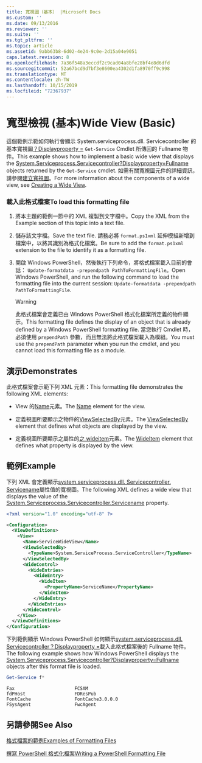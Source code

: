 ```yaml
---
title: 寬視圖（基本） |Microsoft Docs
ms.custom: ''
ms.date: 09/13/2016
ms.reviewer: ''
ms.suite: ''
ms.tgt_pltfrm: ''
ms.topic: article
ms.assetid: 9abb63b8-6d02-4e24-9c0e-2d15a04e9051
caps.latest.revision: 8
ms.openlocfilehash: 7a36f548a3eccdf2c9cad04a8bfe28bf4e8d6dfd
ms.sourcegitcommit: 52a67bcd9d7bf3e8600ea4302d1fa8970ff9c998
ms.translationtype: MT
ms.contentlocale: zh-TW
ms.lasthandoff: 10/15/2019
ms.locfileid: "72367937"
---
```

# <a name="wide-view-basic"></a><span data-ttu-id="98194-102">寬型檢視 (基本)</span><span class="sxs-lookup"><span data-stu-id="98194-102">Wide View (Basic)</span></span>

<span data-ttu-id="98194-103">這個範例示範如何執行會顯示 System.serviceprocess.dll. Servicecontroller 的基本寬視圖[？Displayproperty =](/dotnet/api/System.ServiceProcess.ServiceController) `Get-Service` Cmdlet 所傳回的 Fullname 物件。</span><span class="sxs-lookup"><span data-stu-id="98194-103">This example shows how to implement a basic wide view that displays the [System.Serviceprocess.Servicecontroller?Displayproperty=Fullname](/dotnet/api/System.ServiceProcess.ServiceController) objects returned by the `Get-Service` cmdlet.</span></span> <span data-ttu-id="98194-104">如需有關寬視圖元件的詳細資訊，請參閱[建立寬視圖](./creating-a-wide-view.md)。</span><span class="sxs-lookup"><span data-stu-id="98194-104">For more information about the components of a wide view, see [Creating a Wide View](./creating-a-wide-view.md).</span></span>

### <a name="to-load-this-formatting-file"></a><span data-ttu-id="98194-105">載入此格式檔案</span><span class="sxs-lookup"><span data-stu-id="98194-105">To load this formatting file</span></span>

1. <span data-ttu-id="98194-106">將本主題的範例一節中的 XML 複製到文字檔中。</span><span class="sxs-lookup"><span data-stu-id="98194-106">Copy the XML from the Example section of this topic into a text file.</span></span>

2. <span data-ttu-id="98194-107">儲存該文字檔。</span><span class="sxs-lookup"><span data-stu-id="98194-107">Save the text file.</span></span> <span data-ttu-id="98194-108">請務必將 `format.ps1xml` 延伸模組新增到檔案中，以將其識別為格式化檔案。</span><span class="sxs-lookup"><span data-stu-id="98194-108">Be sure to add the `format.ps1xml` extension to the file to identify it as a formatting file.</span></span>

3. <span data-ttu-id="98194-109">開啟 Windows PowerShell，然後執行下列命令，將格式檔案載入目前的會話： `Update-formatdata -prependpath PathToFormattingFile`。</span><span class="sxs-lookup"><span data-stu-id="98194-109">Open Windows PowerShell, and run the following command to load the formatting file into the current session: `Update-formatdata -prependpath PathToFormattingFile`.</span></span>

   > [!WARNING]
   > <span data-ttu-id="98194-110">此格式檔案會定義已由 Windows PowerShell 格式化檔案所定義的物件顯示。</span><span class="sxs-lookup"><span data-stu-id="98194-110">This formatting file defines the display of an object that is already defined by a Windows PowerShell formatting file.</span></span> <span data-ttu-id="98194-111">當您執行 Cmdlet 時，必須使用 `prependPath` 參數，而且無法將此格式檔案載入為模組。</span><span class="sxs-lookup"><span data-stu-id="98194-111">You must use the `prependPath` parameter when you run the cmdlet, and you cannot load this formatting file as a module.</span></span>

## <a name="demonstrates"></a><span data-ttu-id="98194-112">演示</span><span class="sxs-lookup"><span data-stu-id="98194-112">Demonstrates</span></span>

<span data-ttu-id="98194-113">此格式檔案會示範下列 XML 元素：</span><span class="sxs-lookup"><span data-stu-id="98194-113">This formatting file demonstrates the following XML elements:</span></span>

- <span data-ttu-id="98194-114">View 的[Name](./name-element-for-view-format.md)元素。</span><span class="sxs-lookup"><span data-stu-id="98194-114">The [Name](./name-element-for-view-format.md) element for the view.</span></span>

- <span data-ttu-id="98194-115">定義視圖所要顯示之物件的[ViewSelectedBy](./viewselectedby-element-format.md)元素。</span><span class="sxs-lookup"><span data-stu-id="98194-115">The [ViewSelectedBy](./viewselectedby-element-format.md) element that defines what objects are displayed by the view.</span></span>

- <span data-ttu-id="98194-116">定義視圖所要顯示之屬性的[之 wideitem](./wideitem-element-for-widecontrol-format.md)元素。</span><span class="sxs-lookup"><span data-stu-id="98194-116">The [WideItem](./wideitem-element-for-widecontrol-format.md) element that defines what property is displayed by the view.</span></span>

## <a name="example"></a><span data-ttu-id="98194-117">範例</span><span class="sxs-lookup"><span data-stu-id="98194-117">Example</span></span>

<span data-ttu-id="98194-118">下列 XML 會定義顯示[system.serviceprocess.dll. Servicecontroller. Servicename](/dotnet/api/System.ServiceProcess.ServiceController.ServiceName)屬性值的寬視圖。</span><span class="sxs-lookup"><span data-stu-id="98194-118">The following XML defines a wide view that displays the value of the [System.Serviceprocess.Servicecontroller.Servicename](/dotnet/api/System.ServiceProcess.ServiceController.ServiceName) property.</span></span>

```xml
<?xml version="1.0" encoding="utf-8" ?>

<Configuration>
  <ViewDefinitions>
    <View>
      <Name>ServiceWideView</Name>
      <ViewSelectedBy>
        <TypeName>System.ServiceProcess.ServiceController</TypeName>
      </ViewSelectedBy>
      <WideControl>
        <WideEntries>
          <WideEntry>
            <WideItem>
              <PropertyName>ServiceName</PropertyName>
            </WideItem>
          </WideEntry>
        </WideEntries>
      </WideControl>
    </View>
  </ViewDefinitions>
</Configuration>
```

<span data-ttu-id="98194-119">下列範例顯示 Windows PowerShell 如何顯示[system.serviceprocess.dll. Servicecontroller？Displayproperty =](/dotnet/api/System.ServiceProcess.ServiceController)載入此格式檔案後的 Fullname 物件。</span><span class="sxs-lookup"><span data-stu-id="98194-119">The following example shows how Windows PowerShell displays the [System.Serviceprocess.Servicecontroller?Displayproperty=Fullname](/dotnet/api/System.ServiceProcess.ServiceController) objects after this format file is loaded.</span></span>

```powershell
Get-Service f*
```

```output
Fax                      FCSAM
fdPHost                  FDResPub
FontCache                FontCache3.0.0.0
FSysAgent                FwcAgent
```

## <a name="see-also"></a><span data-ttu-id="98194-120">另請參閱</span><span class="sxs-lookup"><span data-stu-id="98194-120">See Also</span></span>

[<span data-ttu-id="98194-121">格式檔案的範例</span><span class="sxs-lookup"><span data-stu-id="98194-121">Examples of Formatting Files</span></span>](./examples-of-formatting-files.md)

[<span data-ttu-id="98194-122">撰寫 PowerShell 格式化檔案</span><span class="sxs-lookup"><span data-stu-id="98194-122">Writing a PowerShell Formatting File</span></span>](./writing-a-powershell-formatting-file.md)
